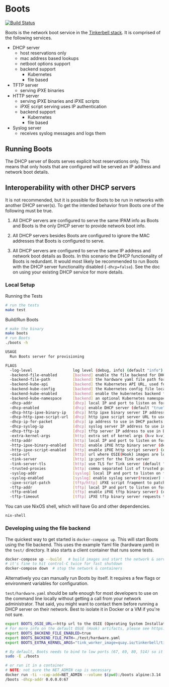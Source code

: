 # Boots

[![Build Status](https://github.com/tinkerbell/boots/workflows/For%20each%20commit%20and%20PR/badge.svg)](https://github.com/tinkerbell/boots/actions?query=workflow%3A%22For+each+commit+and+PR%22+branch%3Amain)

Boots is the network boot service in the [Tinkerbell stack](https://tinkerbell.org). It is comprised of the following services.

- DHCP server
  - host reservations only
  - mac address based lookups
  - netboot options support
  - backend support
    - Kubernetes
    - file based
- TFTP server
  - serving iPXE binaries
- HTTP server
  - serving iPXE binaries and iPXE scripts
  - iPXE script serving uses IP authentication
  - backend support
    - Kubernetes
    - file based
- Syslog server
  - receives syslog messages and logs them

## Running Boots

The DHCP server of Boots serves explicit host reservations only. This means that only hosts that are configured will be served an IP address and network boot details.

## Interoperability with other DHCP servers

It is not recommended, but it is possible for Boots to be run in networks with another DHCP server(s). To get the intended behavior from Boots one of the following must be true.

1. All DHCP servers are configured to serve the same IPAM info as Boots and Boots is the only DHCP server to provide network boot info.

1. All DHCP servers besides Boots are configured to ignore the MAC addresses that Boots is configured to serve.

1. All DHCP servers are configured to serve the same IP address and network boot details as Boots. In this scenario the DHCP functionality of Boots is redundant. It would most likely be recommended to run Boots with the DHCP server functionality disabled (`-dhcp=false`). See the doc on using your existing DHCP service for more details.

### Local Setup

Running the Tests

```bash
# run the tests
make test
```

Build/Run Boots

```bash
# make the binary
make boots
# run Boots
./boots -h

USAGE
  Run Boots server for provisioning

FLAGS
  -log-level                  log level (debug, info) (default "info")
  -backend-file-enabled       [backend] enable the file backend for DHCP and the HTTP iPXE script (default "false")
  -backend-file-path          [backend] the hardware yaml file path for the file backend
  -backend-kube-api           [backend] the Kubernetes API URL, used for in-cluster client construction, kube backend only
  -backend-kube-config        [backend] the Kubernetes config file location, kube backend only
  -backend-kube-enabled       [backend] enable the kubernetes backend for DHCP and the HTTP iPXE script (default "true")
  -backend-kube-namespace     [backend] an optional Kubernetes namespace override to query hardware data from, kube backend only
  -dhcp-addr                  [dhcp] local IP and port to listen on for DHCP requests (default "0.0.0.0:67")
  -dhcp-enabled               [dhcp] enable DHCP server (default "true")
  -dhcp-http-ipxe-binary-ip   [dhcp] http ipxe binary server IP address to use in DHCP packets (default "http://172.17.0.2:8080/ipxe/")
  -dhcp-http-ipxe-script-url  [dhcp] http ipxe script server URL to use in DHCP packets (default "http://172.17.0.2/auto.ipxe")
  -dhcp-ip-for-packet         [dhcp] ip address to use in DHCP packets (opt 54, etc) (default "172.17.0.2")
  -dhcp-syslog-ip             [dhcp] syslog server IP address to use in DHCP packets (opt 7) (default "172.17.0.2")
  -dhcp-tftp-ip               [dhcp] tftp server IP address to use in DHCP packets (opt 66, etc) (default "172.17.0.2:69")
  -extra-kernel-args          [http] extra set of kernel args (k=v k=v) that are appended to the kernel cmdline iPXE script
  -http-addr                  [http] local IP and port to listen on for iPXE http script requests (default "172.17.0.2:80")
  -http-ipxe-binary-enabled   [http] enable iPXE http binary server (default "true")
  -http-ipxe-script-enabled   [http] enable iPXE http script server) (default "true")
  -osie-url                   [http] url where OSIE(Hook) images are located
  -tink-server                [http] ip:port for the Tink server
  -tink-server-tls            [http] use TLS for Tink server (default "false")
  -trusted-proxies            [http] comma separated list of trusted proxies
  -syslog-addr                [syslog] local IP and port to listen on for syslog messages (default "172.17.0.2:514")
  -syslog-enabled             [syslog] enable syslog server(receiver) (default "true")
  -ipxe-script-patch          [tftp/http] iPXE script fragment to patch into served iPXE binaries served via TFTP or HTTP
  -tftp-addr                  [tftp] local IP and port to listen on for iPXE tftp binary requests (default "172.17.0.2:69")
  -tftp-enbled                [tftp] enable iPXE tftp binary server) (default "true")
  -tftp-timeout               [tftp] iPXE tftp binary server requests timeout (default "5s")
```

You can use NixOS shell, which will have Go and other dependencies.

`nix-shell`

### Developing using the file backend

The quickest way to get started is `docker-compose up`. This will start Boots using the file backend. This uses the example Yaml file (hardware.yaml) in the `test/` directory. It also starts a client container that runs some tests.

```sh
docker-compose up --build   # build images and start the network & services
# it's fine to hit control-C twice for fast shutdown
docker-compose down  # stop the network & containers
```

Alternatively you can manually run Boots by itself. It requires a few
flags or environment variables for configuration.

`test/hardware.yaml` should be safe enough for most developers to
use on the command line locally without getting a call from your network
administrator. That said, you might want to contact them before running a DHCP
server on their network. Best to isolate it in Docker or a VM if you're not
sure.

```sh
export BOOTS_OSIE_URL=<http url to the OSIE (Operating System Installation Environment) artifacts>
# For more info on the default OSUE (Hook) artifacts, please see https://github.com/tinkerbell/hook
export BOOTS_BACKEND_FILE_ENABLED=true
export BOOTS_BACKEND_FILE_PATH=./test/hardware.yaml
export BOOTS_EXTRA_KERNEL_ARGS="tink_worker_image=quay.io/tinkerbell/tink-worker:latest"

# By default, Boots needs to bind to low ports (67, 69, 80, 514) so it needs root.
sudo -E ./boots

# or run it in a container
# NOTE: not sure the NET_ADMIN cap is necessary
docker run -ti --cap-add=NET_ADMIN --volume $(pwd):/boots alpine:3.14
/boots -dhcp-addr 0.0.0.0:67
```
